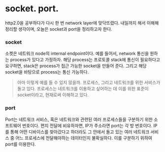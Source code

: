 # socket. port.
http2.0을 공부하다가 다시 한 번 network layer에 맞닥뜨렸다. 내일까지 해서 이해해 정리할 생각이며, 오늘은 socket과 port을 정리하고자 한다.

### socket
소켓은 네트워크 node의 internal endpoint이다. 예를 들어서, network 통신을 원하는 process가 있다고 가정하자. 해당 process는 프로토콜 stack에 통신이 필요하다고 요구하면, stack은 process가 접근 가능한 socket을 만들어 준다. 그리고 해당 socket을 바탕으로 process는 통신 가능하다. 
> 아마 이렇게 예를 들 수 있지 않을까. 프로세스, 그리고 네트워크를 위한 서비스가 돌고 있다. 프로세스는 네트워크를 이용하고 싶어하는 데 이를 위한 표준이 socket이라고, 현재로써 이해하고 있다. 

### port
Port는 네트워크 서비스, 혹은 네트워크와 관련된 여러 프로세스들을 구분하기 위한 소프트웨어 번호이다. 편지 전달에 비유하자면, IP가 주소라면 port는 각 방 번호이다. IP를 통해 어떤 디바이스를 찾아갔다고 하더라도 그 안에서 돌고 있는 여러 네트워크 서비스 중 어느 프로세스에 전달해야하는 데이터인지 불확실하다. 이를 구분하기 위하여 port를 이용한다. 
